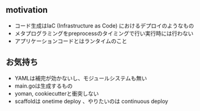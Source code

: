 ## motivation

- コード生成はIaC (Infrastructure as Code) におけるデプロイのようなもの
- メタプログラミングをpreprocessのタイミングで行い実行時には行わない
- アプリケーションコードとはランタイムのこと

## お気持ち

- YAMLは補完が効かないし、モジュールシステムも無い
- main.goは生成するもの
- yoman, cookiecutterと衝突しない
- scaffoldは onetime deploy 、やりたいのは continuous deploy
